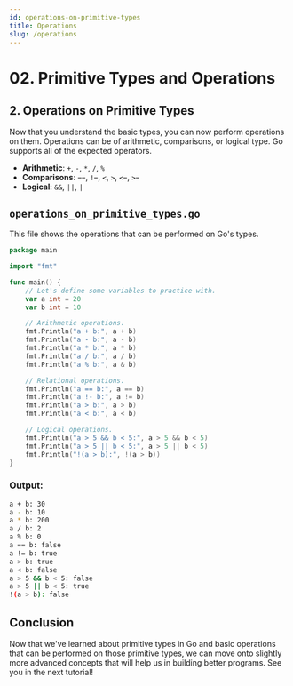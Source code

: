 ```yaml
---
id: operations-on-primitive-types
title: Operations
slug: /operations
---
```


# 02. Primitive Types and Operations

## 2. Operations on Primitive Types

Now that you understand the basic types, you can now perform operations on them. Operations can be of arithmetic, comparisons, or logical type. Go supports all of the expected operators.

- **Arithmetic**: `+`, `-`, `*`, `/`, `%`
- **Comparisons**: `==`, `!=`, `<`, `>`, `<=`, `>=`
- **Logical**: `&&`, `||`, `|`

## `operations_on_primitive_types.go`

This file shows the operations that can be performed on Go's types.

```go
package main

import "fmt"

func main() {
	// Let's define some variables to practice with.
	var a int = 20
	var b int = 10

	// Arithmetic operations.
	fmt.Println("a + b:", a + b)
	fmt.Println("a - b:", a - b)
	fmt.Println("a * b:", a * b)
	fmt.Println("a / b:", a / b)
	fmt.Println("a % b:", a & b)

	// Relational operations.
	fmt.Println("a == b:", a == b)
	fmt.Println("a !- b:", a != b)
	fmt.Println("a > b:", a > b)
	fmt.Println("a < b:", a < b)

	// Logical operations.
	fmt.Println("a > 5 && b < 5:", a > 5 && b < 5)
	fmt.Println("a > 5 || b < 5:", a > 5 || b < 5)
	fmt.Println("!(a > b):", !(a > b))
}
```

### Output:

```bash
a + b: 30
a - b: 10
a * b: 200
a / b: 2
a % b: 0
a == b: false
a != b: true
a > b: true
a < b: false
a > 5 && b < 5: false
a > 5 || b < 5: true
!(a > b): false
```

## Conclusion

Now that we've learned about primitive types in Go and basic operations that can be performed on those primitive types, we can move onto slightly more advanced concepts that will help us in building better programs. See you in the next tutorial!
